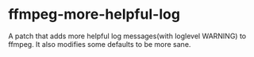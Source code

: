 # ffmpeg-more-helpful-log
A patch that adds more helpful log messages(with loglevel WARNING) to ffmpeg. It also modifies some defaults to be more sane.
